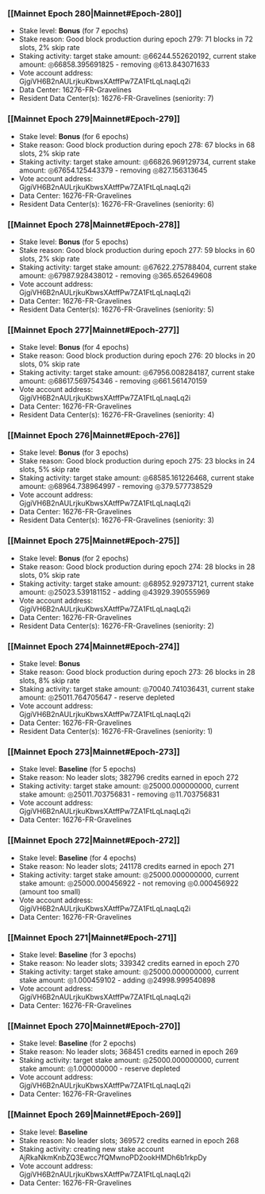 ### [[Mainnet Epoch 280|Mainnet#Epoch-280]]
* Stake level: **Bonus** (for 7 epochs)
* Stake reason: Good block production during epoch 279: 71 blocks in 72 slots, 2% skip rate
* Staking activity: target stake amount: ◎66244.552620192, current stake amount: ◎66858.395691825 - removing ◎613.843071633
* Vote account address: GjgiVH6B2nAULrjkuKbwsXAtffPw7ZA1FtLqLnaqLq2i
* Data Center: 16276-FR-Gravelines
* Resident Data Center(s): 16276-FR-Gravelines (seniority: 7)
### [[Mainnet Epoch 279|Mainnet#Epoch-279]]
* Stake level: **Bonus** (for 6 epochs)
* Stake reason: Good block production during epoch 278: 67 blocks in 68 slots, 2% skip rate
* Staking activity: target stake amount: ◎66826.969129734, current stake amount: ◎67654.125443379 - removing ◎827.156313645
* Vote account address: GjgiVH6B2nAULrjkuKbwsXAtffPw7ZA1FtLqLnaqLq2i
* Data Center: 16276-FR-Gravelines
* Resident Data Center(s): 16276-FR-Gravelines (seniority: 6)
### [[Mainnet Epoch 278|Mainnet#Epoch-278]]
* Stake level: **Bonus** (for 5 epochs)
* Stake reason: Good block production during epoch 277: 59 blocks in 60 slots, 2% skip rate
* Staking activity: target stake amount: ◎67622.275788404, current stake amount: ◎67987.928438012 - removing ◎365.652649608
* Vote account address: GjgiVH6B2nAULrjkuKbwsXAtffPw7ZA1FtLqLnaqLq2i
* Data Center: 16276-FR-Gravelines
* Resident Data Center(s): 16276-FR-Gravelines (seniority: 5)
### [[Mainnet Epoch 277|Mainnet#Epoch-277]]
* Stake level: **Bonus** (for 4 epochs)
* Stake reason: Good block production during epoch 276: 20 blocks in 20 slots, 0% skip rate
* Staking activity: target stake amount: ◎67956.008284187, current stake amount: ◎68617.569754346 - removing ◎661.561470159
* Vote account address: GjgiVH6B2nAULrjkuKbwsXAtffPw7ZA1FtLqLnaqLq2i
* Data Center: 16276-FR-Gravelines
* Resident Data Center(s): 16276-FR-Gravelines (seniority: 4)
### [[Mainnet Epoch 276|Mainnet#Epoch-276]]
* Stake level: **Bonus** (for 3 epochs)
* Stake reason: Good block production during epoch 275: 23 blocks in 24 slots, 5% skip rate
* Staking activity: target stake amount: ◎68585.161226468, current stake amount: ◎68964.738964997 - removing ◎379.577738529
* Vote account address: GjgiVH6B2nAULrjkuKbwsXAtffPw7ZA1FtLqLnaqLq2i
* Data Center: 16276-FR-Gravelines
* Resident Data Center(s): 16276-FR-Gravelines (seniority: 3)
### [[Mainnet Epoch 275|Mainnet#Epoch-275]]
* Stake level: **Bonus** (for 2 epochs)
* Stake reason: Good block production during epoch 274: 28 blocks in 28 slots, 0% skip rate
* Staking activity: target stake amount: ◎68952.929737121, current stake amount: ◎25023.539181152 - adding ◎43929.390555969
* Vote account address: GjgiVH6B2nAULrjkuKbwsXAtffPw7ZA1FtLqLnaqLq2i
* Data Center: 16276-FR-Gravelines
* Resident Data Center(s): 16276-FR-Gravelines (seniority: 2)
### [[Mainnet Epoch 274|Mainnet#Epoch-274]]
* Stake level: **Bonus**
* Stake reason: Good block production during epoch 273: 26 blocks in 28 slots, 8% skip rate
* Staking activity: target stake amount: ◎70040.741036431, current stake amount: ◎25011.764705647 - reserve depleted
* Vote account address: GjgiVH6B2nAULrjkuKbwsXAtffPw7ZA1FtLqLnaqLq2i
* Data Center: 16276-FR-Gravelines
* Resident Data Center(s): 16276-FR-Gravelines (seniority: 1)
### [[Mainnet Epoch 273|Mainnet#Epoch-273]]
* Stake level: **Baseline** (for 5 epochs)
* Stake reason: No leader slots; 382796 credits earned in epoch 272
* Staking activity: target stake amount: ◎25000.000000000, current stake amount: ◎25011.703756831 - removing ◎11.703756831
* Vote account address: GjgiVH6B2nAULrjkuKbwsXAtffPw7ZA1FtLqLnaqLq2i
* Data Center: 16276-FR-Gravelines
### [[Mainnet Epoch 272|Mainnet#Epoch-272]]
* Stake level: **Baseline** (for 4 epochs)
* Stake reason: No leader slots; 241178 credits earned in epoch 271
* Staking activity: target stake amount: ◎25000.000000000, current stake amount: ◎25000.000456922 - not removing ◎0.000456922 (amount too small)
* Vote account address: GjgiVH6B2nAULrjkuKbwsXAtffPw7ZA1FtLqLnaqLq2i
* Data Center: 16276-FR-Gravelines
### [[Mainnet Epoch 271|Mainnet#Epoch-271]]
* Stake level: **Baseline** (for 3 epochs)
* Stake reason: No leader slots; 339342 credits earned in epoch 270
* Staking activity: target stake amount: ◎25000.000000000, current stake amount: ◎1.000459102 - adding ◎24998.999540898
* Vote account address: GjgiVH6B2nAULrjkuKbwsXAtffPw7ZA1FtLqLnaqLq2i
* Data Center: 16276-FR-Gravelines
### [[Mainnet Epoch 270|Mainnet#Epoch-270]]
* Stake level: **Baseline** (for 2 epochs)
* Stake reason: No leader slots; 368451 credits earned in epoch 269
* Staking activity: target stake amount: ◎25000.000000000, current stake amount: ◎1.000000000 - reserve depleted
* Vote account address: GjgiVH6B2nAULrjkuKbwsXAtffPw7ZA1FtLqLnaqLq2i
* Data Center: 16276-FR-Gravelines
### [[Mainnet Epoch 269|Mainnet#Epoch-269]]
* Stake level: **Baseline**
* Stake reason: No leader slots; 369572 credits earned in epoch 268
* Staking activity: creating new stake account AjRkaNkmKnbZQ3Ewcc7fQMwnoPD2ookHMDh6b1rkpDy
* Vote account address: GjgiVH6B2nAULrjkuKbwsXAtffPw7ZA1FtLqLnaqLq2i
* Data Center: 16276-FR-Gravelines